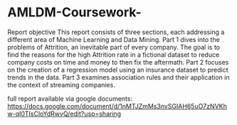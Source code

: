 # AMLDM-Coursework-
Report objective
This report consists of three sections, each addressing a different area of Machine Learning and Data Mining. Part 1 dives into the problems of Attrition, an inevitable part of every company. The goal is to find the reasons for the high Attrition rate in a fictional dataset to reduce company costs on time and money to then fix the aftermath. Part 2 focuses on the creation of a regression model using an insurance dataset to predict trends in the data. Part 3 examines association rules and their application in the context of streaming companies. 

full report available via google documents: https://docs.google.com/document/d/1nMTJZmMs3nvSGIAH65uO7zNVKhw-qI0TIsCloYdRwvQ/edit?usp=sharing
